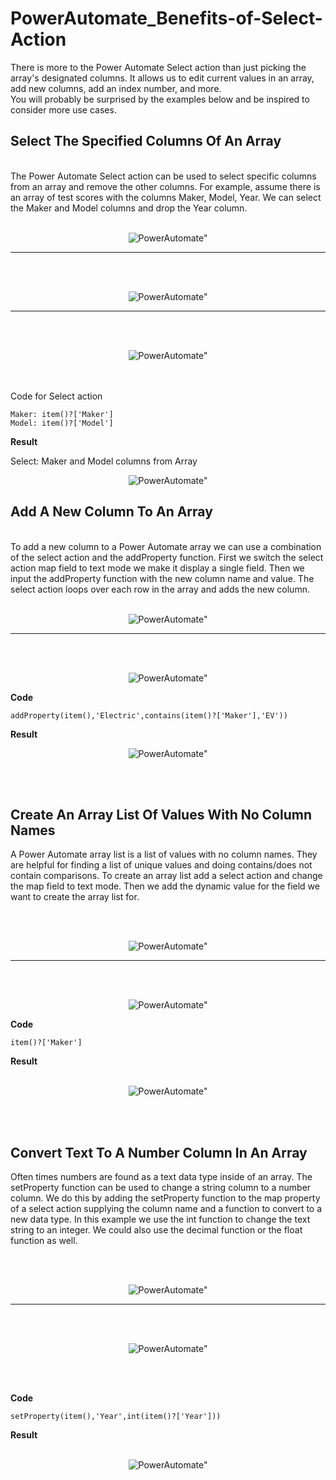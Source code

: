 # PowerAutomate_Benefits-of-Select-Action

There is more to the Power Automate Select action than just picking the array's designated columns. It allows us to edit current values in an array, add new columns, add an index number, and more.<br>
You will probably be surprised by the examples below and be inspired to consider more use cases.

<h2>Select The Specified Columns Of An Array</h2>
<br>
The Power Automate Select action can be used to select specific columns from an array and remove the other columns. For example, assume there is an array of test scores with the columns Maker, Model, Year. We can select the Maker and Model columns and drop the Year column.
<br><br>

<p align="center">
<img src="https://github.com/user-attachments/assets/aa6a0e46-8c90-42fe-bae5-15d694c540e5" alt=PowerAutomate">
</p>

---

<br><br>

<p align="center">
<img src="https://github.com/user-attachments/assets/c89e9407-813b-44e9-aeaa-851cd21863a4" alt=PowerAutomate">
</p>

---

<br><br>

<p align="center">
<img src="https://github.com/user-attachments/assets/778dd0e3-0ce7-4119-9d3a-90f4507bc83f" alt=PowerAutomate">
</p>
<br><br>
Code for Select action

```
Maker: item()?['Maker']
Model: item()?['Model']
```

**Result**

Select: Maker and Model columns from Array
<p align="center">
<img src="https://github.com/user-attachments/assets/c9acb01d-313e-46d6-a001-8ecf9af83408" alt=PowerAutomate">
</p>

<h2>Add A New Column To An Array</h2>
<br>
To add a new column to a Power Automate array we can use a combination of the select action and the addProperty function. First we switch the select action map field to text mode we make it display a single field. Then we input the addProperty function with the new column name and value. The select action loops over each row in the array and adds the new column.
<br><br>
<p align="center">
<img src="https://github.com/user-attachments/assets/99eb06c3-a461-4cb4-91a7-986fdc5e9c9a" alt=PowerAutomate">
</p>

---

<br><br>
<p align="center">
<img src="https://github.com/user-attachments/assets/28d84663-aea3-4362-a336-1c9d65cb2fbc" alt=PowerAutomate">
</p>

**Code**

```
addProperty(item(),'Electric',contains(item()?['Maker'],'EV'))
```

**Result**
<p align="center">
<img src="https://github.com/user-attachments/assets/578334bf-4b8c-48ac-a565-91c93b00b213" alt=PowerAutomate">
</p>

<br><br>

<h2>Create An Array List Of Values With No Column Names</h2>
A Power Automate array list is a list of values with no column names. They are helpful for finding a list of unique values and doing contains/does not contain comparisons. To create an array list add a select action and change the map field to text mode. Then we add the dynamic value for the field we want to create the array list for.

<br><br>

<p align="center">
<img src="https://github.com/user-attachments/assets/aa6a0e46-8c90-42fe-bae5-15d694c540e5" alt=PowerAutomate">
</p>

---
<br><br>

<p align="center">
<img src="https://github.com/user-attachments/assets/b86ff5fc-2bf0-45e3-8e8e-3abfb4b8b269" alt=PowerAutomate">
</p>

**Code**

```
item()?['Maker']
```

**Result**
<br><br>

<p align="center">
<img src="https://github.com/user-attachments/assets/8a7f4623-0dee-4332-917f-271c805ccd7f" alt=PowerAutomate">
</p>

<br><br>

<h2>Convert Text To A Number Column In An Array</h2>
Often times numbers are found as a text data type inside of an array. The setProperty function can be used to change a string column to a number column. We do this by adding the setProperty function to the map property of a select action supplying the column name and a function to convert to a new data type. In this example we use the int function to change the text string to an integer. We could also use the decimal function or the float function as well.

<br><br>
<p align="center">
<img src="https://github.com/user-attachments/assets/f82eaa5b-2872-4f7a-b862-ac88f3de0e66" alt=PowerAutomate">
</p>

---

<br><br>
<p align="center">
<img src="https://github.com/user-attachments/assets/4ebda78d-d01c-43d3-bebd-8683c20d0963" alt=PowerAutomate">
</p>

<br><br>

**Code**

```
setProperty(item(),'Year',int(item()?['Year']))
```

**Result**
<br><br>

<p align="center">
<img src="https://github.com/user-attachments/assets/97ea065d-531a-4d39-9e35-bf7677e06119" alt=PowerAutomate">
</p>

<br><br>
